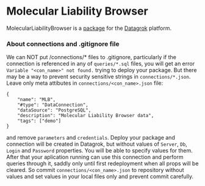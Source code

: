# Molecular Liability Browser

MolecularLiabilityBrowser is a [package](https://datagrok.ai/help/develop/develop#packages) for the [Datagrok](https://datagrok.ai) platform.
  
### About connections and .gitignore file

We can NOT put /connections/* files to .gitignore, particularly if 
the connection is referenced in any of `queries/*.sql` files, you will get an error
`Variable "<con_name>" not found.` trying to deploy your package.
But there may be a way to prevent security sensitive strings in `connections/*.json`.
Leave only meta attibutes in `connections/<con_name>.json` file:
```
{
    "name": "MLB",
    "#type": "DataConnection",
    "dataSource": "PostgreSQL",
    "description": "Molecular Liability Browser data",
    "tags": ["demo"]
}
```
and remove `parameters` and `credentials`. Deploy your package and connection
will be created in Datagrok, but without values of `Server`, `Db`, `Login` and `Password`
properties. You will be able to specify values for them. After that your aplication running 
can use this connection and perform queries through it, saddly only until first redeployment 
when all props will be cleared. So commit `connections/<con_name>.json` to repository 
without values and set values in your local files only and prevent commit carefully.

